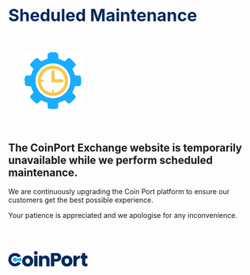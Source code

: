 <div class="center_contents">

<h1 style="font-size: 34px; color: #02285e;">Sheduled Maintenance</h1>

<img src="./maintenance.png" alt="Maintenace" style="padding: 30px;">

<h2>The CoinPort Exchange website is temporarily unavailable while we perform scheduled maintenance.</h2>

<p>We are continuously upgrading the Coin Port platform to ensure our customers get the best possible experience.</p>

<p>Your patience is appreciated and we apologise for any inconvenience.</p>

<img src="../images/logos/logo_blue.png" width="160px" style="padding-top: 50px;">

</div>
